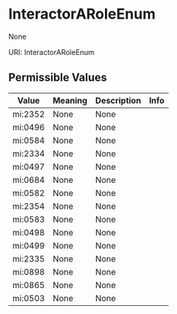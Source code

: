 # InteractorARoleEnum

None

URI: InteractorARoleEnum

## Permissible Values

| Value | Meaning | Description | Info |
| --- | --- | --- | --- |
| mi:2352 | None | None | |
| mi:0496 | None | None | |
| mi:0584 | None | None | |
| mi:2334 | None | None | |
| mi:0497 | None | None | |
| mi:0684 | None | None | |
| mi:0582 | None | None | |
| mi:2354 | None | None | |
| mi:0583 | None | None | |
| mi:0498 | None | None | |
| mi:0499 | None | None | |
| mi:2335 | None | None | |
| mi:0898 | None | None | |
| mi:0865 | None | None | |
| mi:0503 | None | None | |



